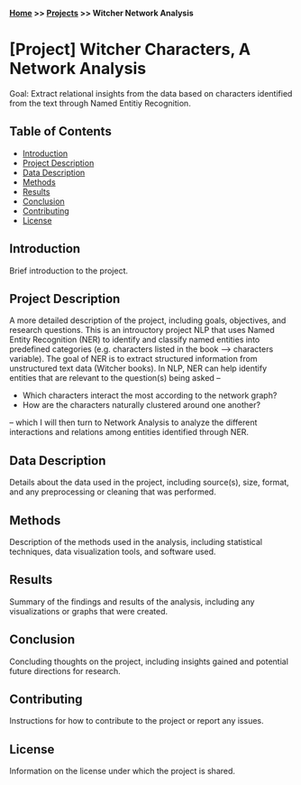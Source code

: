**[Home](https://yvesmango.github.io/) >> [Projects](https://yvesmango.github.io/projects) >>  Witcher Network Analysis**

# [Project] Witcher Characters, A Network Analysis

Goal: Extract relational insights from the data based on characters identified from the text through Named Entitiy Recognition. 

## Table of Contents

- [Introduction](#introduction)
- [Project Description](#project-description)
- [Data Description](#data-description)
- [Methods](#methods)
- [Results](#results)
- [Conclusion](#conclusion)
- [Contributing](#contributing)
- [License](#license)

## Introduction

Brief introduction to the project.

## Project Description

A more detailed description of the project, including goals, objectives, and research questions.
This is an introuctory project NLP that uses Named Entity Recognition (NER) to identify and classify named entities into predefined categories (e.g. characters listed in the book --> characters variable). The goal of NER is to extract structured information from unstructured text data (Witcher books). In NLP, NER can help identify entities that are relevant to the question(s) being asked –

 * Which characters interact the most according to the network graph?
 * How are the characters naturally clustered around one another?

– which I will then turn to Network Analysis to analyze the different interactions and relations among entities identified through NER.

## Data Description

Details about the data used in the project, including source(s), size, format, and any preprocessing or cleaning that was performed.

## Methods

Description of the methods used in the analysis, including statistical techniques, data visualization tools, and software used.

## Results

Summary of the findings and results of the analysis, including any visualizations or graphs that were created.

## Conclusion

Concluding thoughts on the project, including insights gained and potential future directions for research.

## Contributing

Instructions for how to contribute to the project or report any issues.

## License

Information on the license under which the project is shared.

